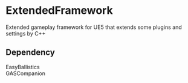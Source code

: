 # ExtendedFramework

Extended gameplay framework for UE5 that extends some plugins and settings by C++

## Dependency

EasyBallistics  
GASCompanion
